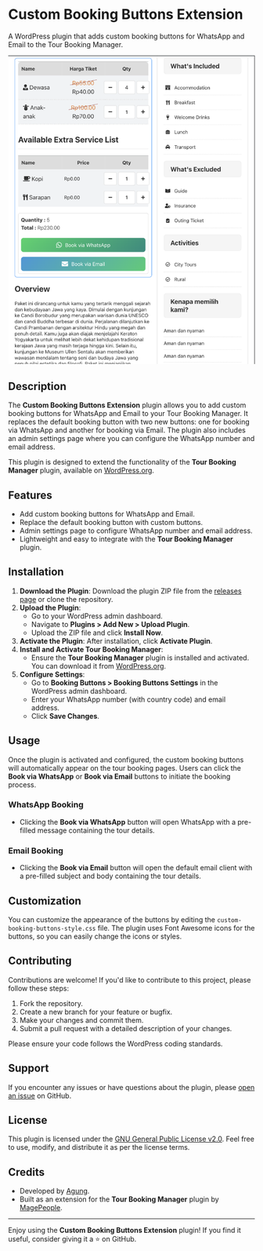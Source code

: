 # Custom Booking Buttons Extension

A WordPress plugin that adds custom booking buttons for WhatsApp and Email to the Tour Booking Manager.

![Plugin Screenshot](https://raw.githubusercontent.com/agungwa/custom-booking-buttons-extension/refs/heads/master/Screenshot%202025-02-10%20at%2019.00.00.png) <!-- Add a screenshot if available -->

## Description

The **Custom Booking Buttons Extension** plugin allows you to add custom booking buttons for WhatsApp and Email to your Tour Booking Manager. It replaces the default booking button with two new buttons: one for booking via WhatsApp and another for booking via Email. The plugin also includes an admin settings page where you can configure the WhatsApp number and email address.

This plugin is designed to extend the functionality of the **Tour Booking Manager** plugin, available on [WordPress.org](https://wordpress.org/plugins/tour-booking-manager/).

## Features

- Add custom booking buttons for WhatsApp and Email.
- Replace the default booking button with custom buttons.
- Admin settings page to configure WhatsApp number and email address.
- Lightweight and easy to integrate with the **Tour Booking Manager** plugin.

## Installation

1. **Download the Plugin**: Download the plugin ZIP file from the [releases page](https://github.com/agungwa/custom-booking-buttons-extension/releases) or clone the repository.
2. **Upload the Plugin**:
   - Go to your WordPress admin dashboard.
   - Navigate to **Plugins > Add New > Upload Plugin**.
   - Upload the ZIP file and click **Install Now**.
3. **Activate the Plugin**: After installation, click **Activate Plugin**.
4. **Install and Activate Tour Booking Manager**:
   - Ensure the **Tour Booking Manager** plugin is installed and activated. You can download it from [WordPress.org](https://wordpress.org/plugins/tour-booking-manager/).
5. **Configure Settings**:
   - Go to **Booking Buttons > Booking Buttons Settings** in the WordPress admin dashboard.
   - Enter your WhatsApp number (with country code) and email address.
   - Click **Save Changes**.

## Usage

Once the plugin is activated and configured, the custom booking buttons will automatically appear on the tour booking pages. Users can click the **Book via WhatsApp** or **Book via Email** buttons to initiate the booking process.

### WhatsApp Booking
- Clicking the **Book via WhatsApp** button will open WhatsApp with a pre-filled message containing the tour details.

### Email Booking
- Clicking the **Book via Email** button will open the default email client with a pre-filled subject and body containing the tour details.

## Customization

You can customize the appearance of the buttons by editing the `custom-booking-buttons-style.css` file. The plugin uses Font Awesome icons for the buttons, so you can easily change the icons or styles.

## Contributing

Contributions are welcome! If you'd like to contribute to this project, please follow these steps:

1. Fork the repository.
2. Create a new branch for your feature or bugfix.
3. Make your changes and commit them.
4. Submit a pull request with a detailed description of your changes.

Please ensure your code follows the WordPress coding standards.

## Support

If you encounter any issues or have questions about the plugin, please [open an issue](agungwa/custom-booking-buttons-extension/issues) on GitHub.

## License

This plugin is licensed under the [GNU General Public License v2.0](https://www.gnu.org/licenses/gpl-2.0.html). Feel free to use, modify, and distribute it as per the license terms.

## Credits

- Developed by [Agung](https://github.com/agungwa).
- Built as an extension for the **Tour Booking Manager** plugin by [MagePeople](https://wordpress.org/plugins/tour-booking-manager/).

---

Enjoy using the **Custom Booking Buttons Extension** plugin! If you find it useful, consider giving it a ⭐ on GitHub.
